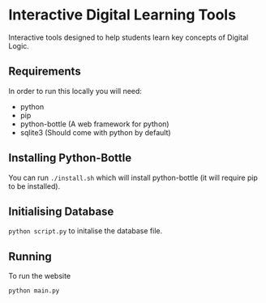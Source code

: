 # Interactive Digital Learning Tools

Interactive tools designed to help students learn key concepts of Digital Logic.

## Requirements

In order to run this locally you will need:

* python
* pip
* python-bottle (A web framework for python)
* sqlite3 (Should come with python by default)

## Installing Python-Bottle

You can run `./install.sh` which will install python-bottle (it will require pip to be installed).

## Initialising Database

`python script.py` to initalise the database file.

## Running

To run the website

`python main.py`